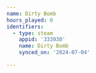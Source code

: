 ```yaml
---
name: Dirty Bomb
hours_played: 0
identifiers:
  - type: steam
    appid: '333930'
    name: Dirty Bomb
    synced_on: '2024-07-04'

---
```

